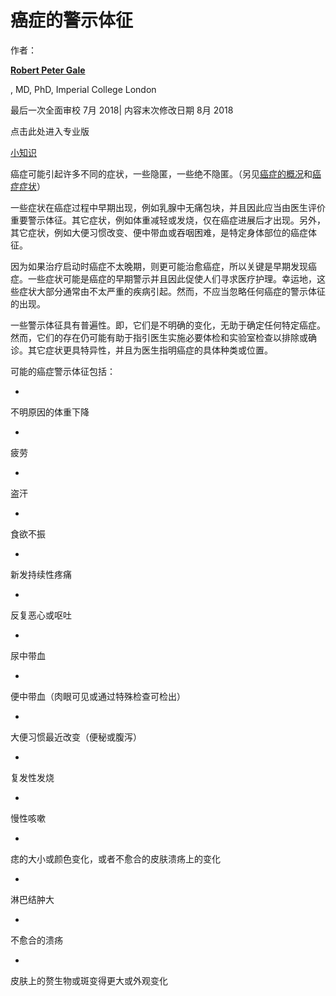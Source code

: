 # 癌症的警示体征

作者： 

**[Robert Peter Gale](http://robertpetergalemd.com/)**

, MD, PhD, Imperial College London

最后一次全面审校 7月 2018| 内容末次修改日期 8月 2018



点击此处进入专业版

 [小知识](https://www.msdmanuals.cn/home/quick-facts-cancer/overview-of-cancer/warning-signs-of-cancer)



癌症可能引起许多不同的症状，一些隐匿，一些绝不隐匿。（另见[癌症的概况](https://www.msdmanuals.cn/home/cancer/overview-of-cancer/overview-of-cancer)和[癌症症状](https://www.msdmanuals.cn/home/cancer/overview-of-cancer/symptoms-of-cancer)）



一些症状在癌症过程中早期出现，例如乳腺中无痛包块，并且因此应当由医生评价重要警示体征。其它症状，例如体重减轻或发烧，仅在癌症进展后才出现。另外，其它症状，例如大便习惯改变、便中带血或吞咽困难，是特定身体部位的癌症体征。



因为如果治疗启动时癌症不太晚期，则更可能治愈癌症，所以关键是早期发现癌症。一些症状可能是癌症的早期警示并且因此促使人们寻求医疗护理。幸运地，这些症状大部分通常由不太严重的疾病引起。然而，不应当忽略任何癌症的警示体征的出现。



一些警示体征具有普遍性。即，它们是不明确的变化，无助于确定任何特定癌症。然而，它们的存在仍可能有助于指引医生实施必要体检和实验室检查以排除或确诊。其它症状更具特异性，并且为医生指明癌症的具体种类或位置。



可能的癌症警示体征包括：

- 

  不明原因的体重下降

- 

  疲劳

- 

  盗汗

- 

  食欲不振

- 

  新发持续性疼痛

- 

  反复恶心或呕吐

- 

  尿中带血

- 

  便中带血（肉眼可见或通过特殊检查可检出）

- 

  大便习惯最近改变（便秘或腹泻）

- 

  复发性发烧

- 

  慢性咳嗽

- 

  痣的大小或颜色变化，或者不愈合的皮肤溃疡上的变化

- 

  淋巴结肿大

- 

  不愈合的溃疡

- 

  皮肤上的赘生物或斑变得更大或外观变化